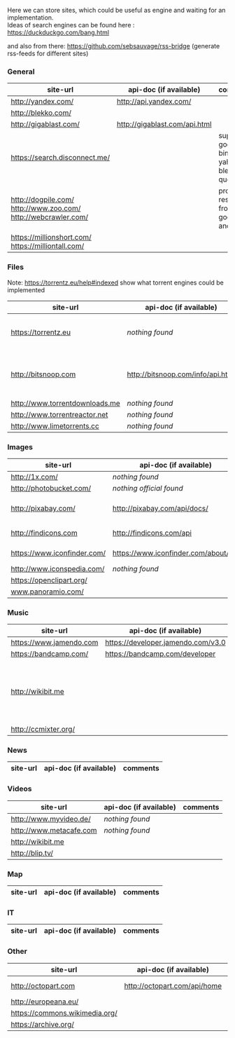 Here we can store sites, which could be useful as engine and waiting for an implementation.  
Ideas of search engines can be found here : https://duckduckgo.com/bang.html

and also from there: https://github.com/sebsauvage/rss-bridge (generate rss-feeds for different sites)

### General

| site-url | api-doc (if available) | comments |
| -------- | ---------------------- | -------- |
| http://yandex.com/ | http://api.yandex.com/ | |
| http://blekko.com/ | | |
| http://gigablast.com/ | http://gigablast.com/api.html | |
| https://search.disconnect.me/ | | support google, bing, yahoo and blekko queries |
| http://dogpile.com/ http://www.zoo.com/ http://webcrawler.com/ | | provide results from google and yahoo |
| https://millionshort.com/ https://milliontall.com/ | | |

### Files

Note: https://torrentz.eu/help#indexed show what torrent engines could be implemented

| site-url | api-doc (if available) | comments |
| -------- | ---------------------- | -------- |
| https://torrentz.eu | _nothing found_ | is a metasearch-engine for torrents |
| http://bitsnoop.com | http://bitsnoop.com/info/api.html | currently, I can not open that website ( 15 Dec 2014) |
| http://www.torrentdownloads.me | _nothing found_ | |
| http://www.torrentreactor.net | _nothing found_ | |
| http://www.limetorrents.cc | _nothing found_ | |

### Images

| site-url | api-doc (if available) | comments |
| -------- | ---------------------- | -------- |
| http://1x.com/ | _nothing found_ | |
| http://photobucket.com/ | _nothing official found_ | |
| http://pixabay.com/ | http://pixabay.com/api/docs/ | ~250.000 free photos |
| http://findicons.com | http://findicons.com/api | ~450.000 free icons |
| https://www.iconfinder.com/ | https://www.iconfinder.com/about/api | ~350.000 icons |
| http://www.iconspedia.com/ | _nothing found_ | free icons |
| https://openclipart.org/ | | |
| www.panoramio.com/ | | |

### Music

| site-url | api-doc (if available) | comments |
| -------- | ---------------------- | -------- |
| https://www.jamendo.com | https://developer.jamendo.com/v3.0 | | |
| https://bandcamp.com/ | https://bandcamp.com/developer | | |
| http://wikibit.me | | Meta engine. Very hard to find what is useful and what is not |
| http://ccmixter.org/ | | |
### News

| site-url | api-doc (if available) | comments |
| -------- | ---------------------- | -------- |

### Videos

| site-url | api-doc (if available) | comments |
| -------- | ---------------------- | -------- |
| http://www.myvideo.de/ | _nothing found_ | |
| http://www.metacafe.com | _nothing found_  | |
| http://wikibit.me | |
| http://blip.tv/ | | |

### Map

| site-url | api-doc (if available) | comments |
| -------- | ---------------------- | -------- |

### IT 
| site-url | api-doc (if available) | comments |
| -------- | ---------------------- | -------- |

### Other

| site-url | api-doc (if available) | comments |
| -------- | ---------------------- | -------- |
| http://octopart.com | http://octopart.com/api/home | electronic parts|
| http://europeana.eu/ | | |
| https://commons.wikimedia.org/ | | |
| https://archive.org/ | | |